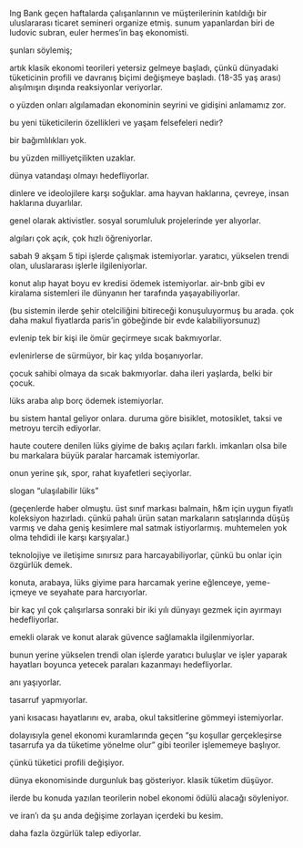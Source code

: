Ing Bank geçen haftalarda çalışanlarının ve müşterilerinin katıldığı bir uluslararası ticaret semineri organize etmiş. sunum yapanlardan biri de ludovic subran, euler hermes’in baş ekonomisti.

şunları söylemiş;

artık klasik ekonomi teorileri yetersiz gelmeye başladı, çünkü dünyadaki tüketicinin profili ve davranış biçimi değişmeye başladı. (18-35 yaş arası) alışılmışın dışında reaksiyonlar veriyorlar.

o yüzden onları algılamadan ekonominin seyrini ve gidişini anlamamız zor.

bu yeni tüketicilerin özellikleri ve yaşam felsefeleri nedir?

bir bağımlılıkları yok.

bu yüzden milliyetçilikten uzaklar.

dünya vatandaşı olmayı hedefliyorlar.

dinlere ve ideolojilere karşı soğuklar. ama hayvan haklarına, çevreye, insan haklarına duyarlılar.

genel olarak aktivistler. sosyal sorumluluk projelerinde yer alıyorlar.

algıları çok açık, çok hızlı öğreniyorlar.

sabah 9 akşam 5 tipi işlerde çalışmak istemiyorlar. yaratıcı, yükselen trendi olan, uluslararası işlerle ilgileniyorlar.

konut alıp hayat boyu ev kredisi ödemek istemiyorlar. air-bnb gibi ev kiralama sistemleri ile dünyanın her tarafında yaşayabiliyorlar.

(bu sistemin ilerde şehir otelciliğini bitireceği konuşuluyormuş bu arada. çok daha makul fiyatlarda paris’in göbeğinde bir evde kalabiliyorsunuz)

evlenip tek bir kişi ile ömür geçirmeye sıcak bakmıyorlar.

evlenirlerse de sürmüyor, bir kaç yılda boşanıyorlar.

çocuk sahibi olmaya da sıcak bakmıyorlar. daha ileri yaşlarda, belki bir çocuk.

lüks araba alıp borç ödemek istemiyorlar.

bu sistem hantal geliyor onlara. duruma göre bisiklet, motosiklet, taksi ve metroyu tercih ediyorlar.

haute coutere denilen lüks giyime de bakış açıları farklı. imkanları olsa bile bu markalara büyük paralar harcamak istemiyorlar.

onun yerine şık, spor, rahat kıyafetleri seçiyorlar.

slogan “ulaşılabilir lüks”

(geçenlerde haber olmuştu. üst sınıf markası balmain, h&m için uygun fiyatlı koleksiyon hazırladı. çünkü pahalı ürün satan markaların satışlarında düşüş varmış ve daha geniş kesimlere mal satmak istiyorlarmış. muhtemelen yok olma tehdidi ile karşı karşıyalar.)

teknolojiye ve iletişime sınırsız para harcayabiliyorlar, çünkü bu onlar için özgürlük demek.

konuta, arabaya, lüks giyime para harcamak yerine eğlenceye, yeme-içmeye ve seyahate para harcıyorlar.

bir kaç yıl çok çalışırlarsa sonraki bir iki yılı dünyayı gezmek için ayırmayı hedefliyorlar.

emekli olarak ve konut alarak güvence sağlamakla ilgilenmiyorlar.

bunun yerine yükselen trendi olan işlerde yaratıcı buluşlar ve işler yaparak hayatları boyunca yetecek paraları kazanmayı hedefliyorlar.

anı yaşıyorlar.

tasarruf yapmıyorlar.

yani kısacası hayatlarını ev, araba, okul taksitlerine gömmeyi istemiyorlar.

dolayısıyla genel ekonomi kuramlarında geçen “şu koşullar gerçekleşirse tasarrufa ya da tüketime yönelme olur” gibi teoriler işlememeye başlıyor.

çünkü tüketici profili değişiyor.

dünya ekonomisinde durgunluk baş gösteriyor. klasik tüketim düşüyor.

ilerde bu konuda yazılan teorilerin nobel ekonomi ödülü alacağı söyleniyor.

ve iran’ı da şu anda değişime zorlayan içerdeki bu kesim.

daha fazla özgürlük talep ediyorlar.
